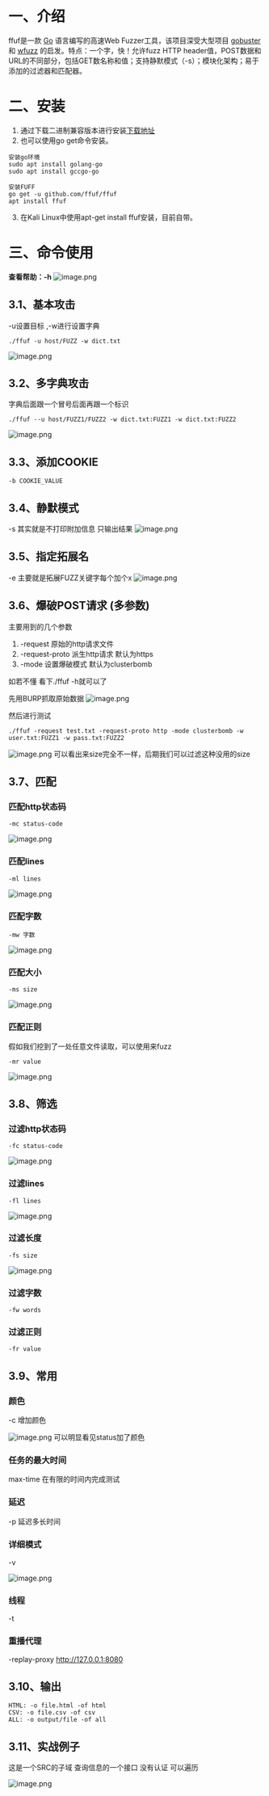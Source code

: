 
# 一、介绍
ffuf是一款 [Go](https://www.codercto.com/topics/6127.html) 语言编写的高速Web Fuzzer工具，该项目深受大型项目 [gobuster](https://github.com/OJ/gobuster) 和 [wfuzz](https://github.com/xmendez/wfuzz) 的启发。特点：一个字，快！允许fuzz HTTP header值，POST数据和URL的不同部分，包括GET数名称和值；支持静默模式（-s）；模块化架构；易于添加的过滤器和匹配器。


# 二、安装

1. 通过下载二进制兼容版本进行安装[下载地址](https://github.com/ffuf/ffuf/releases)
2. 也可以使用go get命令安装。
```
安装go环境
sudo apt install golang-go
sudo apt install gccgo-go

安装FUFF
go get -u github.com/ffuf/ffuf
apt install ffuf
```

3. 在Kali Linux中使用apt-get install ffuf安装，目前自带。


# 三、命令使用
**查看帮助：-h**
![image.png](_img/assets/1671676789400-df0f8b59-4c60-40d5-abe0-bd148840d9c5.png)


## 3.1、基本攻击
-u设置目标 ,-w进行设置字典
```
./ffuf -u host/FUZZ -w dict.txt
```
![image.png](_img/assets/1671677216151-cc5f3a75-39b1-452b-8fd8-fd4e33d3985d.png)


## 3.2、多字典攻击
字典后面跟一个冒号后面再跟一个标识
```
./ffuf --u host/FUZZ1/FUZZ2 -w dict.txt:FUZZ1 -w dict.txt:FUZZ2
```
![image.png](_img/assets/1671677285982-71d4c8f7-9925-46c5-9a25-0b34f3e09a19.png)


## 3.3、添加COOKIE
```
-b COOKIE_VALUE
```


## 3.4、静默模式
-s 其实就是不打印附加信息 只输出结果
![image.png](_img/assets/1671677424406-f7feab8f-6db4-4337-803e-3a86265f464d.png)


## 3.5、指定拓展名
-e 主要就是拓展FUZZ关键字每个加个x
![image.png](_img/assets/1671677481709-a9187719-6000-4375-ad81-09183a249e92.png)


## 3.6、爆破POST请求 (多参数)
主要用到的几个参数

1. -request 原始的http请求文件
2. -request-proto 派生http请求 默认为https
3. -mode 设置爆破模式 默认为clusterbomb

如若不懂 看下./ffuf -h就可以了

先用BURP抓取原始数据
![image.png](_img/assets/1671677555176-349aa298-0f55-4b9d-8ebf-e984d5f488f5.png)

然后进行测试
```
./ffuf -request test.txt -request-proto http -mode clusterbomb -w user.txt:FUZZ1 -w pass.txt:FUZZ2
```

![image.png](_img/assets/1671677556079-1a849426-6db2-44a1-9914-9eb9d50a5ee5.png)
可以看出来size完全不一样，后期我们可以过滤这种没用的size


## 3.7、匹配

### 匹配http状态码
```
-mc status-code
```

![image.png](_img/assets/1671677555535-9176b6fa-b83c-4ab0-b455-234fe4c9a7c6.png)

### 匹配lines
```
-ml lines
```

![image.png](_img/assets/1671677555590-a7d5157d-33b7-4bd9-9d7e-28ece982d352.png)

### 匹配字数
```
-mw 字数
```

![image.png](_img/assets/1671677555644-dd6afe99-3166-4c91-b04b-5cc0fb351f6b.png)

### 匹配大小
```
-ms size
```

![image.png](_img/assets/1671677556233-4e69b3cb-fd89-491e-83df-80769d42d2ce.png)

### 匹配正则
假如我们挖到了一处任意文件读取，可以使用来fuzz
```
-mr value
```

![image.png](_img/assets/1671677557114-8b2a3752-a317-4be2-9b81-4dfe656aa60f.png)

## 3.8、筛选

### 过滤http状态码
```
-fc status-code
```

![image.png](_img/assets/1671677557095-d1d23770-903a-4f62-b659-5bcfd7db85b3.png)

### 过滤lines
```
-fl lines
```

![image.png](_img/assets/1671677557542-abe2d529-a91f-4fa8-97c4-df12576c6b12.png)

### 过滤长度
```
-fs size
```

![image.png](_img/assets/1671677557691-059dd141-51d6-4d98-9639-c47874ef9c70.png)

### 过滤字数
```
-fw words
```


### 过滤正则
```
-fr value
```



## 3.9、常用

### 颜色
-c 增加颜色

![image.png](_img/assets/1671677558133-9a5afdf4-8374-4b18-a74a-70a4120e202c.png)
可以明显看见status加了颜色

### 任务的最大时间
max-time 在有限的时间内完成测试

### 延迟
-p 延迟多长时间

### 详细模式
-v

![image.png](_img/assets/1671677558751-81b36c48-5ea7-4e75-b325-0456999f283c.png)

### 线程
-t

### 重播代理
-replay-proxy http://127.0.0.1:8080

## 3.10、输出
```
HTML: -o file.html -of html
CSV: -o file.csv -of csv
ALL: -o output/file -of all
```


## 3.11、实战例子
这是一个SRC的子域 查询信息的一个接口 没有认证 可以遍历

![image.png](_img/assets/1671677559125-87eb0b0a-7b49-4a88-9665-bf7551be3441.png)
